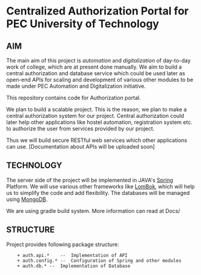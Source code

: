 # Centralized Authorization Portal for PEC University of Technology

## AIM
The main aim of this project is *automation* and *digitalization* of day-to-day 
work of college, which are at present done manually. We aim to build a central 
authorization and database service which could be used later as open-end APIs 
for scaling and development of various other modules to be made under PEC 
Automation and Digitalization initiative.

This repository contains code for Authorization portal.

We plan to build a scalable project. This is the reason, we plan to make a central 
authorization system for our project. Central authorization could later help other 
applications like hostel automation, registration system etc. to authorize the user from 
services provided by our project.

Thus we will build secure RESTful web services which other applications can use.
[Documentation about APIs will be uploaded soon]

## TECHNOLOGY 
The server side of the project will be implemented in JAVA's
[Spring](https://projects.spring.io/spring-framework/) Platform. We will use various 
other frameworks like [LomBok](https://projectlombok.org/), which will help us to simplify the code and add flexibility.
The databases will be managed using [MongoDB](https://www.mongodb.com).

We are using gradle build system.
More information can read at Docs/

## STRUCTURE
Project provides following package structure:
```
	+ auth.api.*	--	Implementation of API
	+ auth.config.* -- 	Configuration of Spring and other modules
	+ auth.db.*	--	Implementation of Database
```

